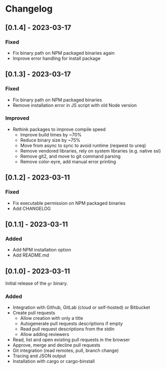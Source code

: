 # Changelog

## [0.1.4] - 2023-03-17

### Fixed

-   Fix binary path on NPM packaged binaries again
-   Improve error handling for install package

## [0.1.3] - 2023-03-17

### Fixed

-   Fix binary path on NPM packaged binaries
-   Remove installation error in JS script with old Node version

### Improved

-   Rethink packages to improve compile speed
    -   Improve build times by ~70%
    -   Reduce binary size by ~75%
    -   Move from async to sync to avoid runtime (reqwest to ureq)
    -   Remove vendored libraries, rely on system libraries (e.g. native ssl)
    -   Remove git2, and move to git command parsing
    -   Remove color-eyre, add manual error printing

## [0.1.2] - 2023-03-11

### Fixed

-   Fix executable permission on NPM packaged binaries
-   Add CHANGELOG

## [0.1.1] - 2023-03-11

### Added

-   Add NPM installation option
-   Add README.md

## [0.1.0] - 2023-03-11

Initial release of the `gr` binary.

### Added

-   Integration with Github, GitLab (cloud or self-hosted) or Bitbucket
-   Create pull requests
    -   Allow creation with only a title
    -   Autogenerate pull requests descriptions if empty
    -   Read pull request descriptions from the stdin
    -   Allow adding reviewers
-   Read, list and open existing pull requests in the browser
-   Approve, merge and decline pull requests
-   Git integration (read remotes, pull, branch change)
-   Tracing and JSON output
-   Installation with cargo or cargo-binstall
